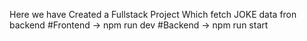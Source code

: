 Here we have Created a Fullstack Project Which fetch JOKE data fron backend
#Frontend -> npm run dev
#Backend -> npm run start